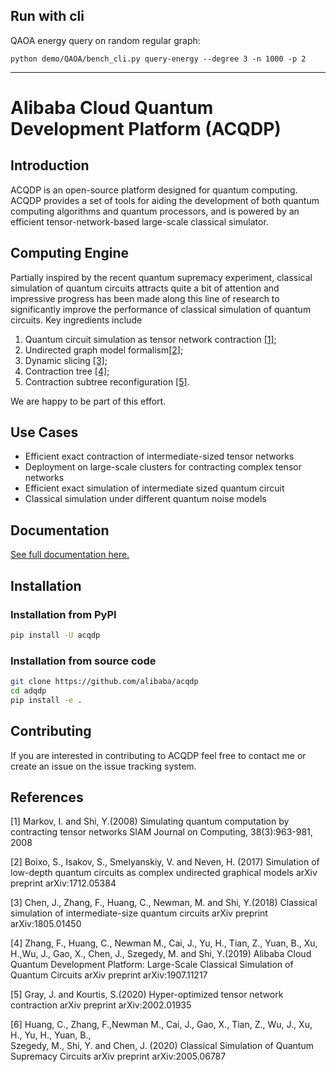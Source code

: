 
## Run with cli

QAOA energy query on random regular graph:

```
python demo/QAOA/bench_cli.py query-energy --degree 3 -n 1000 -p 2
```

---

# Alibaba Cloud Quantum Development Platform (ACQDP)

## Introduction
ACQDP is an open-source platform designed for quantum computing. ACQDP provides a set of tools for aiding the development of both quantum computing algorithms and quantum processors, and is powered by an efficient tensor-network-based large-scale classical simulator.

## Computing Engine
Partially inspired by the recent quantum supremacy experiment, classical simulation of quantum circuits attracts quite a bit of attention and impressive progress has been made along this line of research to significantly improve the performance of classical simulation of quantum circuits. Key ingredients include
1. Quantum circuit simulation as tensor network contraction [[1]](#1);
2. Undirected graph model formalism[[2]](#2);
3. Dynamic slicing [[3]](#3);
4. Contraction tree [[4]](#4);
5. Contraction subtree reconfiguration [[5]](#5).

We are happy to be part of this effort.

## Use Cases

* Efficient exact contraction of intermediate-sized tensor networks
* Deployment on large-scale clusters for contracting complex tensor networks
* Efficient exact simulation of intermediate sized quantum circuit
* Classical simulation under different quantum noise models

## Documentation
[See full documentation here.](https://alibabaquantumlab.github.io/acqdp)

## Installation
### Installation from PyPI
```bash
pip install -U acqdp
```

### Installation from source code
```bash
git clone https://github.com/alibaba/acqdp
cd adqdp
pip install -e .
```

## Contributing

If you are interested in contributing to ACQDP feel free to contact me or create an issue on the issue tracking system.

## References

<a id="1">[1]</a>
Markov, I. and Shi, Y.(2008)
Simulating quantum computation by contracting tensor networks
SIAM Journal on Computing, 38(3):963-981, 2008

<a id="2">[2]</a>
Boixo, S., Isakov, S., Smelyanskiy, V. and Neven, H. (2017)
Simulation of low-depth quantum circuits as complex undirected graphical models
arXiv preprint arXiv:1712.05384

<a id="3">[3]</a>
Chen, J., Zhang, F., Huang, C., Newman, M. and Shi, Y.(2018)
Classical simulation of intermediate-size quantum circuits
arXiv preprint arXiv:1805.01450

<a id="4">[4]</a>
Zhang, F., Huang, C., Newman M., Cai, J., Yu, H., Tian, Z., Yuan, B., Xu, H.,Wu, J., Gao, X., Chen, J., Szegedy, M. and Shi, Y.(2019)
Alibaba Cloud Quantum Development Platform: Large-Scale Classical Simulation of Quantum Circuits
arXiv preprint arXiv:1907.11217

<a id="5">[5]</a>
Gray, J. and Kourtis, S.(2020)
Hyper-optimized tensor network contraction
arXiv preprint arXiv:2002.01935

<a id="6">[6]</a>
Huang, C., Zhang, F.,Newman M., Cai, J., Gao, X., Tian, Z., Wu, J., Xu, H., Yu, H., Yuan, B.,\
 Szegedy, M., Shi, Y. and Chen, J. (2020)
Classical Simulation of Quantum Supremacy Circuits
arXiv preprint arXiv:2005.06787
